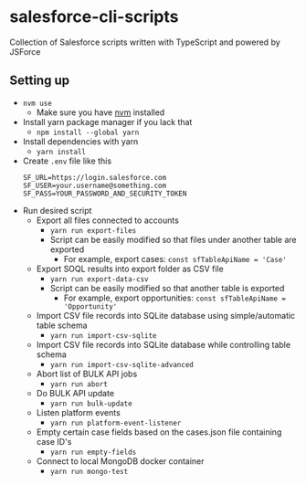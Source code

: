 # salesforce-cli-scripts

Collection of Salesforce scripts written with TypeScript and powered by JSForce

## Setting up

- `nvm use`
  - Make sure you have [nvm](https://github.com/nvm-sh/nvm/blob/master/README.md) installed
- Install yarn package manager if you lack that
  - `npm install --global yarn`
- Install dependencies with yarn
  - `yarn install`
- Create `.env` file like this
  ```
  SF_URL=https://login.salesforce.com
  SF_USER=your.username@something.com
  SF_PASS=YOUR_PASSWORD_AND_SECURITY_TOKEN
  ```
- Run desired script
  - Export all files connected to accounts
    - `yarn run export-files`
    - Script can be easily modified so that files under another table are exported
      - For example, export cases: `const sfTableApiName = 'Case'`
  - Export SOQL results into export folder as CSV file
    - `yarn run export-data-csv`
    - Script can be easily modified so that another table is exported
      - For example, export opportunities: `const sfTableApiName = 'Opportunity'`
  - Import CSV file records into SQLite database using simple/automatic table schema
    - `yarn run import-csv-sqlite`
  - Import CSV file records into SQLite database while controlling table schema
    - `yarn run import-csv-sqlite-advanced`
  - Abort list of BULK API jobs
    - `yarn run abort`
  - Do BULK API update
    - `yarn run bulk-update`
  - Listen platform events
    - `yarn run platform-event-listener`
  - Empty certain case fields based on the cases.json file containing case ID's
    - `yarn run empty-fields`
  - Connect to local MongoDB docker container
    - `yarn run mongo-test`
